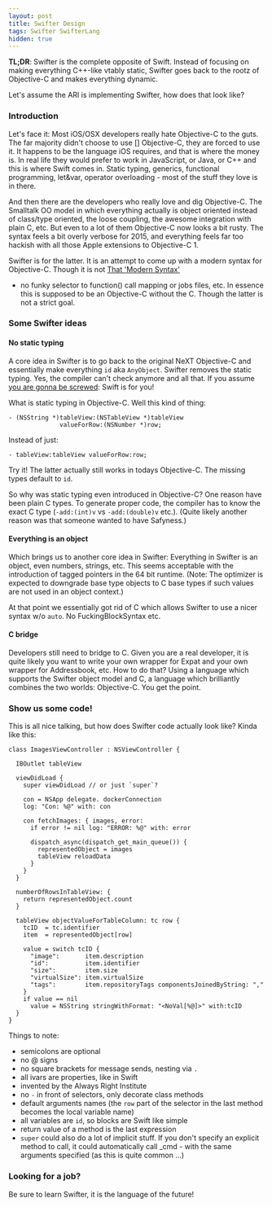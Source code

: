 ```yaml
---
layout: post
title: Swifter Design
tags: Swifter SwifterLang
hidden: true
---
```

**TL;DR**:
Swifter is the complete opposite of Swift. Instead of focusing on making 
everything C++-like vtably static, Swifter goes back to the rootz of Objective-C
and makes everything dynamic.

Let's assume the ARI is implementing Swifter, how does that look like?

### Introduction

Let's face it: Most iOS/OSX developers really hate Objective-C to the
guts. The far majority didn't choose to use [] Objective-C, they are
forced to use it. It happens to be the language iOS requires, and that is where
the money is.
In real life they would prefer to work in JavaScript, or Java, or C++
and this is where Swift comes in. Static typing, generics, functional
programming, let&var, operator overloading - most of the stuff they love
is in there.

And then there are the developers who really love and dig Objective-C.
The Smalltalk OO model in which everything actually is object oriented
instead of class/type oriented, the loose coupling, the awesome
integration with plain C, etc.
But even to a lot of them Objective-C now looks a bit rusty. The
syntax feels a bit overly verbose for 2015, and everything feels far
too hackish with all those Apple extensions to Objective-C 1.

Swifter is for the latter. It is an attempt to come up with a modern syntax for
Objective-C.
Though it is not 
[That 'Modern Syntax'](https://developer.apple.com/legacy/library/documentation/LegacyTechnologies/WebObjects/WebObjects_3.1/DevGuide/WebScript/ModernSyntax.html) 
- no funky selector
to function() call mapping or jobs files, etc.
In essence this is supposed to be an Objective-C without the C.
Though the latter is not a strict goal.

### Some Swifter ideas

#### No static typing

A core idea in Swifter is to go back to the original NeXT Objective-C
and essentially make everything `id` aka `AnyObject`. Swifter removes the
static typing. Yes, the compiler can't check anymore and all that. If
you assume [you are gonna be screwed](http://blog.metaobject.com/2014/06/the-safyness-of-static-typing.html):
Swift is for you!

What is static typing in Objective-C. Well this kind of thing:

```
- (NSString *)tableView:(NSTableView *)tableView
              valueForRow:(NSNumber *)row;
```

Instead of just:

```
- tableView:tableView valueForRow:row;
```

Try it! The latter actually still works in todays Objective-C.
The missing types default to `id`.

So why was static typing even introduced in Objective-C?
One reason have been plain C types. To generate proper code, the compiler has
to know the exact C type <nobr>(`-add:(int)v` vs `-add:(double)v` etc.)</nobr>.
(Quite likely another reason was that someone wanted to have Safyness.)

#### Everything is an object

Which brings us to another core idea in Swifter: Everything in
Swifter is an object, even numbers, strings, etc. This seems acceptable
with the introduction of tagged pointers in the 64 bit runtime.
(Note: The optimizer is expected to downgrade base type objects to C
       base types if such values are not used in an object context.)

At that point we essentially got rid of C which allows Swifter to use
a nicer syntax w/o `auto`. No FuckingBlockSyntax etc.

#### C bridge

Developers still need to bridge to C. Given you are a real developer,
it is quite likely you want to write your own wrapper for Expat and
your own wrapper for Addressbook, etc. How to do that? Using a
language which supports the Swifter object model and C, a language
which brilliantly combines the two worlds: Objective-C. You get the
point.

### Show us some code!

This is all nice talking, but how does Swifter code actually look like?
Kinda like this:

    class ImagesViewController : NSViewController {
    
      IBOutlet tableView
      
      viewDidLoad {
        super viewDidLoad // or just `super`?
    
        con = NSApp delegate. dockerConnection
        log: "Con: %@" with: con
    
        con fetchImages: { images, error:
          if error != nil log: "ERROR: %@" with: error
      
          dispatch_async(dispatch_get_main_queue()) {
            representedObject = images
            tableView reloadData
          }
        }
      }
      
      numberOfRowsInTableView: {
        return representedObject.count
      }
    
      tableView objectValueForTableColumn: tc row {
        tcID  = tc.identifier
        item  = representedObject[row]
    
        value = switch tcID {
          "image":       item.description
          "id":          item.identifier
          "size":        item.size
          "virtualSize": item.virtualSize
          "tags":        item.repositoryTags componentsJoinedByString: ","
        }
        if value == nil
          value = NSString stringWithFormat: "<NoVal[%@]>" with:tcID
      }
    }

Things to note:

- semicolons are optional
- no @ signs
- no square brackets for message sends, nesting via `.`
- all ivars are properties, like in Swift
- invented by the Always Right Institute
- no `-` in front of selectors, only decorate class methods
- default arguments names (the `row` part of the selector in the last method becomes the local variable name)
- all variables are `id`, so blocks are Swift like simple
- return value of a method is the last expression
- `super` could also do a lot of implicit stuff. If you don't specify an
  explicit method to call, it could automatically call _cmd - with the same
  arguments specified (as this is quite common ...)

### Looking for a job?

Be sure to learn Swifter, it is the language of the future!
